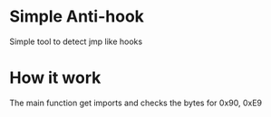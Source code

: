# Simple Anti-hook
Simple tool to detect jmp like hooks
# How it work
The main function get imports and checks the bytes for 0x90, 0xE9
